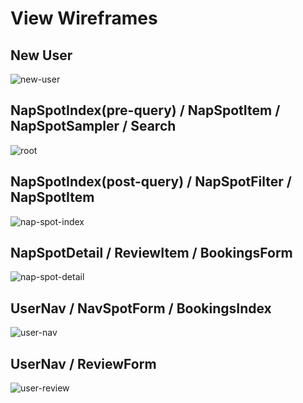 # View Wireframes

## New User
![new-user]

## NapSpotIndex(pre-query) / NapSpotItem / NapSpotSampler / Search
![root]

## NapSpotIndex(post-query) / NapSpotFilter / NapSpotItem
![nap-spot-index]

## NapSpotDetail / ReviewItem / BookingsForm
![nap-spot-detail]

## UserNav / NavSpotForm / BookingsIndex
![user-nav]

## UserNav / ReviewForm
![user-review]

[new-user]: ./wireframes/new-user-form.png
[root]: ./wireframes/nap-spot-root.png
[nap-spot-index]: ./wireframes/nap-spot-index.png
[nap-spot-detail]: ./wireframes/nap-spot-detail.png
[user-nav]: ./wireframes/user-nav.png
[user-review]: ./wireframes/review.png

